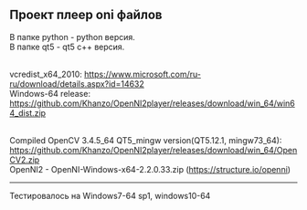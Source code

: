 Проект плеер oni файлов
----------
В папке python - python версия.<br>
В папке qt5 - qt5 c++ версия.<br><br>

vcredist_x64_2010: https://www.microsoft.com/ru-ru/download/details.aspx?id=14632<br>
Windows-64 release: https://github.com/Khanzo/OpenNI2player/releases/download/win_64/win64_dist.zip<br><br>

Compiled OpenCV 3.4.5_64 QT5_mingw version(QT5.12.1, mingw73_64): https://github.com/Khanzo/OpenNI2player/releases/download/win_64/OpenCV2.zip<br>
OpenNI2 - OpenNI-Windows-x64-2.2.0.33.zip (https://structure.io/openni)<br>

----------
Тестировалось на Windows7-64 sp1, windows10-64
